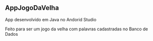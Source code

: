 ## AppJogoDaVelha
 
App desenvolvido em Java no Andorid Studio

Feito para ser um jogo da velha com palavras cadastradas no Banco de Dados

